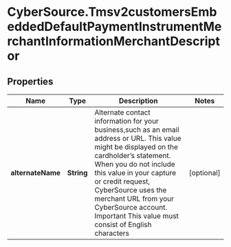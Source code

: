 # CyberSource.Tmsv2customersEmbeddedDefaultPaymentInstrumentMerchantInformationMerchantDescriptor

## Properties
Name | Type | Description | Notes
------------ | ------------- | ------------- | -------------
**alternateName** | **String** | Alternate contact information for your business,such as an email address or URL. This value might be displayed on the cardholder’s statement. When you do not include this value in your capture or credit request, CyberSource uses the merchant URL from your CyberSource account. Important This value must consist of English characters  | [optional] 


